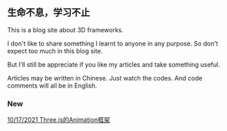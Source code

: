 ## 生命不息，学习不止

This is a blog site about 3D frameworks.

I don't like to share something I learnt to anyone in any purpose. So don't expect too much in this blog site.

But I'll still be appreciate if you like my articles and take something useful.

Articles may be written in Chinese. Just watch the codes. And code comments will all be in English.

### New

[10/17/2021 Three.js的Animation框架](./threejs/animation.md)


